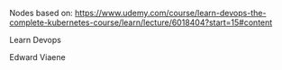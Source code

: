 
Nodes based on:
https://www.udemy.com/course/learn-devops-the-complete-kubernetes-course/learn/lecture/6018404?start=15#content

Learn Devops 

Edward Viaene
